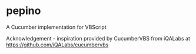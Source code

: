 # pepino
A Cucumber implementation for VBScript

Acknowledgement - inspiration provided by CucumberVBS from iQALabs at https://github.com/iQALabs/cucumbervbs
